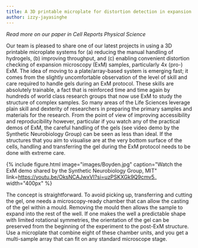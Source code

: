```yaml
---
title: A 3D printable microplate for distortion detection in expansion microscopy
author: izzy-jayasinghe
---
```


_Read more on our paper in Cell Reports Physical Science_

Our team is pleased to share one of our latest projects in using a 3D printable microplate systems for (a) reducing the manual handling of hydrogels, (b) improving throughput, and (c) enabling convenient distortion checking of expansion microscopy (ExM) samples, particularly 4x (pro-) ExM. The idea of moving to a plate/array-based system is emerging fast; it comes from the slightly uncomfortable observation of the level of skill and care required to handle gels during an ExM protocol. These skills are absolutely trainable, a fact that is reinforced time and time again by hundreds of world class research groups that now use ExM to study the structure of complex samples. So many areas of the Life Sciences leverage plain skill and dexterity of researchers in preparing the primary samples and materials for the research. From the point of view of improving accessibility and reproducibility however, particular if you watch any of the practical demos of ExM, the careful handling of the gels (see video demo by the Synthetic Neurobiology Group) can be seen as less than ideal. If the structures that you aim to visualise are at the very bottom surface of the cells, handling and transferring the gel during the ExM protocol needs to be done with extreme care.

  {%
    include figure.html
    image="images/Boyden.jpg"
    caption="Watch the ExM demo shared by the Synthetic Neurobiology Group, MIT"
    link=https://youtu.be/OksNCAJwxVI?si=uzPSKXGk9Q9cmv5_
    width="400px"
  %}

The concept is straightforward. To avoid picking up, transferring and cutting the gel, one needs a microscopy-ready chamber that can allow the casting of the gel within a mould. Removing the mould then allows the sample to expand into the rest of the well. If one makes the well a predictable shape with limited rotational symmetries, the orientation of the gel can be preserved from the beginning of the experiment to the post-ExM structure. Use a microplate that combine eight of these chamber units, and you get a multi-sample array that can fit on any standard microscope stage.

